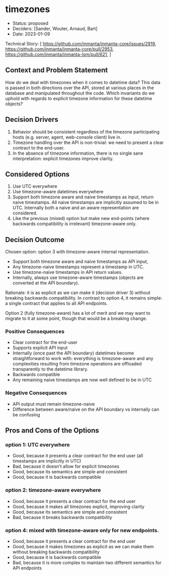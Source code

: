 # timezones

* Status: proposed
* Deciders: [Sander, Wouter, Arnaud, Bart]
* Date: 2023-01-09

Technical Story: [
    https://github.com/inmanta/inmanta-core/issues/2919,
    https://github.com/inmanta/inmanta-core/pull/2953,
    https://github.com/inmanta/inmanta-lsm/pull/621,
]

## Context and Problem Statement

How do we deal with timezones when it comes to datetime data? This data is passed in both directions over the API, stored at
various places in the database and manipulated throughout the code. Which invariants do we uphold with regards to explicit
timezone information for these datetime objects?

## Decision Drivers

1. Behavior should be consistent regardless of the timezone participating hosts (e.g. server, agent, web-console client) live in.
2. Timezone handling over the API is non-trivial: we need to present a clear contract to the end-user.
3. In the absence of timezone information, there is no single sane interpretation: explicit timezones improve clarity.

## Considered Options

1. Use UTC everywhere
2. Use timezone-aware datetimes everywhere
3. Support both timezone aware and naive timestamps as input, return naive timestamps. All naive timestamps are implicitly
    assumed to be in UTC. Internally both a naive and an aware representation are considered.
4. Like the previous (mixed) option but make new end-points (where backwards compatibility is irrelevant) timezone-aware only.

## Decision Outcome

Chosen option: option 3 with timezone-aware internal representation. 
* Support both timezone aware and naive timestamps as API input,
* Any timezone-naive timestamps represent a timestamp in UTC.
* Use timezone-naive timestamps in API return values. 
* Internally, always use timezone-aware timestamps (objects are converted at
the API boundary). 

Rationale: it is as explicit as we can make it (decision driver 3) without breaking backwards compatibility. In contrast to
option 4, it remains simple: a single contract that applies to all API endpoints.

Option 2 (fully timezone-aware) has a lot of merit and we may want to migrate to it at some point, though that would be a
breaking change.

### Positive Consequences

* Clear contract for the end-user
* Supports explicit API input
* Internally (once past the API boundary) datetimes become straightforward to work with: everything is timezone-aware and any
    complexities resulting from timezone operations are offloaded transparently to the datetime library.
* Backwards compatible
* Any remaining naive timestamps are now well defined to be in UTC

### Negative Consequences

* API output must remain timezone-naive
* Difference between aware/naive on the API boundary vs internally can be confusing

## Pros and Cons of the Options

### option 1: UTC everywhere

* Good, because it presents a clear contract for the end user (all timestamps are implicitly in UTC)
* Bad, because it doesn't allow for explicit timezones
* Good, because its semantics are simple and consistent
* Good, because it is backwards compatible

### option 2: timezone-aware everywhere

* Good, because it presents a clear contract for the end user
* Good, because it makes all timezones explicit, improving clarity
* Good, because its semantics are simple and consistent
* Bad, because it breaks backwards compatibility

### option 4: mixed with timezone-aware only for new endpoints.

* Good, because it presents a clear contract for the end user
* Good, because it makes timezones as explicit as we can make them without breaking backwards compatibility
* Good, because it is backwards compatible
* Bad, because it is more complex to maintain two different semantics for API endpoints
